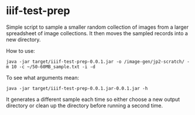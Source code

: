 # iiif-test-prep

Simple script to sample a smaller random collection of images from a larger spreadsheet of image collections.
It then moves the sampled records into a new directory.

How to use:

    java -jar target/iiif-test-prep-0.0.1.jar -o /image-gen/jp2-scratch/ -m 10 -c ~/50-60MB_sample.txt -i -d

To see what arguments mean:

    java -jar target/iiif-test-prep-0.0.1.jar-0.0.1.jar -h

It generates a different sample each time so either choose a new output directory or clean up the directory
before running a second time.
